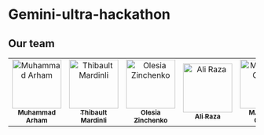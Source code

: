 # Gemini-ultra-hackathon

## Our team
<table>
    <tbody>
        <tr>
            <td align="center">
                <a href="https://github.com/arhamansari11">
                    <img src="https://avatars.githubusercontent.com/u/124850772?v=4" width="100px;" alt="Muhammad Arham"/>
                    <br />
                    <sub><b>Muhammad Arham</b></sub>
                </a> 
            </td>
            <td align="center">
                <a href="https://github.com/ThibaultMardinli">
                    <img src="https://avatars.githubusercontent.com/u/108357959?v=4" width="100px;" alt="Thibault Mardinli"/>
                    <br />
                    <sub><b>Thibault Mardinli</b></sub>
                </a> 
            </td>
            <td align="center">
          <a href="https://www.linkedin.com/in/olesiazinchenko/">
                    <img src="https://media.licdn.com/dms/image/D5603AQG0URgkr1fGcA/profile-displayphoto-shrink_200_200/0/1701443603877?e=1716422400&v=beta&t=ZlwQBK2YcsLgpRuGdR0WTb_cQU4HNlq71wv8gKYZgfo" width="100px;" alt="Olesia Zinchenko"/>
                    <br />
                    <sub><b>Olesia Zinchenko</b></sub>
                </a> 
            </td>
          <td align="center">
                <a href="https://github.com/AR-LABS-CPP">
                    <img src="https://avatars.githubusercontent.com/u/70814565?v=4" width="100px;" alt="Ali Raza"/>
                    <br />
                    <sub><b>Ali Raza</b></sub>
                </a> 
            </td>
          <td align="center">
                <a href="https://github.com/hassangulzar1">
                    <img src="https://avatars.githubusercontent.com/u/122821437?v=4" width="100px;" alt="M.Hassan Gulzar"/>
                    <br />
                    <sub><b>M.Hassan Gulzar</b></sub>
                </a> 
            </td>
        </tr> 
</tbody>
<table>

